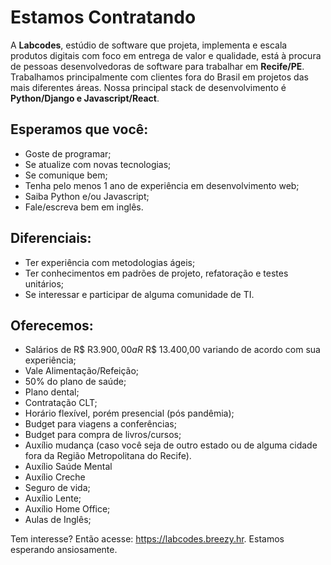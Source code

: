 # Estamos Contratando

A **Labcodes**, estúdio de software que projeta, implementa e escala produtos digitais com foco em entrega de valor e qualidade, está à procura de pessoas desenvolvedoras de software para trabalhar em **Recife/PE**. Trabalhamos principalmente com clientes fora do Brasil em projetos das mais diferentes áreas. Nossa principal stack de desenvolvimento é **Python/Django e Javascript/React**. 

## Esperamos que você:
- Goste de programar;
- Se atualize com novas tecnologias;
- Se comunique bem;
- Tenha pelo menos 1 ano de experiência em desenvolvimento web;
- Saiba Python e/ou Javascript;
- Fale/escreva bem em inglês.

## Diferenciais:
- Ter experiência com metodologias ágeis;
- Ter conhecimentos em padrões de projeto, refatoração e testes unitários;
- Se interessar e participar de alguma comunidade de TI.

## Oferecemos:
- Salários de R$ R$3.900,00 a R$ R$ 13.400,00 variando de acordo com sua experiência;
- Vale Alimentação/Refeição;
- 50% do plano de saúde;
- Plano dental;
- Contratação CLT;
- Horário flexível, porém presencial (pós pandêmia);
- Budget para viagens a conferências;
- Budget para compra de livros/cursos;
- Auxílio mudança (caso você seja de outro estado ou de alguma cidade fora da Região Metropolitana do Recife).
- Auxílio Saúde Mental
- Auxílio Creche
- Seguro de vida;
- Auxílio Lente;
- Auxílio Home Office;
- Aulas de Inglês;


Tem interesse? Então acesse: https://labcodes.breezy.hr. Estamos esperando ansiosamente.
